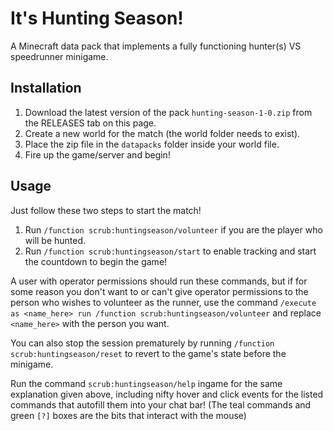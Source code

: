 # It's Hunting Season!

A Minecraft data pack that implements a fully functioning hunter(s) VS speedrunner minigame.

## Installation

1. Download the latest version of the pack `hunting-season-1-0.zip` from the RELEASES tab on this page.
2. Create a new world for the match (the world folder needs to exist).
3. Place the zip file in the `datapacks` folder inside your world file.
4. Fire up the game/server and begin!

## Usage

Just follow these two steps to start the match!

1. Run `/function scrub:huntingseason/volunteer` if you are the player who will be hunted.
2. Run `/function scrub:huntingseason/start` to enable tracking and start the countdown to begin the game!

A user with operator permissions should run these commands, but if for some reason you don't want to or can't give operator permissions to the person who wishes to volunteer as the runner, use the command `/execute as <name_here> run /function scrub:huntingseason/volunteer` and replace `<name_here>` with the person you want. 

You can also stop the session prematurely by running `/function scrub:huntingseason/reset` to revert to the game's state before the minigame.

Run the command `scrub:huntingseason/help` ingame for the same explanation given above, including nifty hover and click events for the listed commands that autofill them into your chat bar!
(The teal commands and green `[?]` boxes are the bits that interact with the mouse)